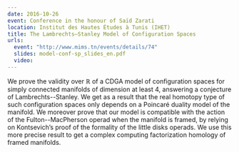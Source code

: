 ```yaml
---
date: 2016-10-26
event: Conference in the honour of Saïd Zarati
location: Institut des Hautes Études à Tunis (IHET)
title: The Lambrechts–Stanley Model of Configuration Spaces
urls:
  event: "http://www.mims.tn/events/details/74"
  slides: model-conf-sp_slides_en.pdf
  video:
---
```


We prove the validity over ℝ of a CDGA model of configuration spaces for simply connected manifolds of dimension at least 4, answering a conjecture of Lambrechts--Stanley. We get as a result that the real homotopy type of such configuration spaces only depends on a Poincaré duality model of the manifold. We moreover prove that our model is compatible with the action of the Fulton--MacPherson operad when the manifold is framed, by relying on Kontsevich’s proof of the formality of the little disks operads. We use this more precise result to get a complex computing factorization homology of framed manifolds.
